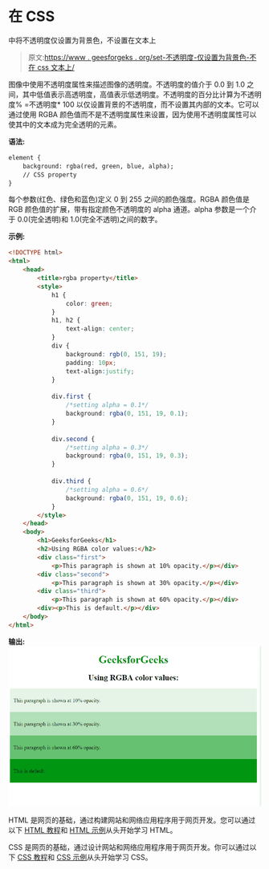 # 在 CSS

中将不透明度仅设置为背景色，不设置在文本上

> 原文:[https://www . geesforgeks . org/set-不透明度-仅设置为背景色-不在 css 文本上/](https://www.geeksforgeeks.org/set-the-opacity-only-to-background-color-not-on-the-text-in-css/)

图像中使用不透明度属性来描述图像的透明度。不透明度的值介于 0.0 到 1.0 之间，其中低值表示高透明度，高值表示低透明度。不透明度的百分比计算为不透明度% =不透明度* 100
以仅设置背景的不透明度，而不设置其内部的文本。它可以通过使用 RGBA 颜色值而不是不透明度属性来设置，因为使用不透明度属性可以使其中的文本成为完全透明的元素。

**语法:**

```html
element {
    background: rgba(red, green, blue, alpha);
    // CSS property
}

```

每个参数(红色、绿色和蓝色)定义 0 到 255 之间的颜色强度。RGBA 颜色值是 RGB 颜色值的扩展，带有指定颜色不透明度的 alpha 通道。alpha 参数是一个介于 0.0(完全透明)和 1.0(完全不透明)之间的数字。

**示例:**

```html
<!DOCTYPE html>
<html>
    <head>
        <title>rgba property</title>
        <style>
            h1 {
                color: green;
            }
            h1, h2 {
                text-align: center;
            }
            div {
                background: rgb(0, 151, 19);
                padding: 10px;
                text-align:justify; 
            }

            div.first {
                /*setting alpha = 0.1*/
                background: rgba(0, 151, 19, 0.1);
            }

            div.second {
                /*setting alpha = 0.3*/
                background: rgba(0, 151, 19, 0.3);
            }

            div.third {
                /*setting alpha = 0.6*/
                background: rgba(0, 151, 19, 0.6);
            }
        </style>
    </head>
    <body>
        <h1>GeeksforGeeks</h1>
        <h2>Using RGBA color values:</h2>
        <div class="first">
            <p>This paragraph is shown at 10% opacity.</p></div>
        <div class="second">
            <p>This paragraph is shown at 30% opacity.</p></div>
        <div class="third">
            <p>This paragraph is shown at 60% opacity.</p></div>
        <div><p>This is default.</p></div>
    </body>
</html>                    
```

**输出:**
![rgba](img/30c84947815c107cbb686ab08b3171f5.png)

HTML 是网页的基础，通过构建网站和网络应用程序用于网页开发。您可以通过以下 [HTML 教程](https://www.geeksforgeeks.org/html-tutorials/)和 [HTML 示例](https://www.geeksforgeeks.org/html-examples/)从头开始学习 HTML。

CSS 是网页的基础，通过设计网站和网络应用程序用于网页开发。你可以通过以下 [CSS 教程](https://www.geeksforgeeks.org/css-tutorials/)和 [CSS 示例](https://www.geeksforgeeks.org/css-examples/)从头开始学习 CSS。